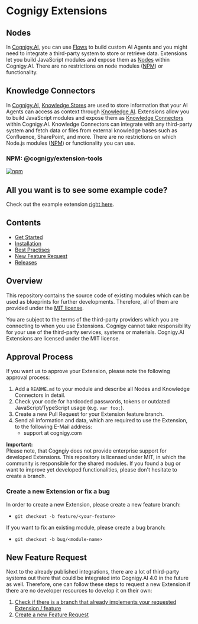 # Cognigy Extensions

## Nodes
In [Cognigy.AI](https://cognigy.com/product/), you can use [Flows](https://docs.cognigy.com/ai/build/flows/overview/) to build custom AI Agents and you might need to integrate a third-party system to store or retrieve data. Extensions let you build JavaScript modules and expose them as [Nodes](https://docs.cognigy.com/ai/build/node-reference/overview/) within Cognigy.AI. There are no restrictions on node modules ([NPM](https://www.npmjs.com/)) or functionality.

## Knowledge Connectors
In [Cognigy.AI](https://cognigy.com/product/), [Knowledge Stores](https://docs.cognigy.com/ai/empower/knowledge-ai/knowledge-store/) are used to store information that your AI Agents can access as context through [Knowledge AI](https://docs.cognigy.com/ai/agents/develop/knowledge-ai/overview/). Extensions allow you to build JavaScript modules and expose them as [Knowledge Connectors](https://docs.cognigy.com/ai/for-devlopers/extensions#knowledge-connectors) within Cognigy.AI. Knowledge Connectors can integrate with any third-party system and fetch data or files from external knowledge bases such as Confluence, SharePoint, and more. There are no restrictions on which Node.js modules ([NPM](https://www.npmjs.com/)) or functionality you can use.

### NPM: @cognigy/extension-tools

[![npm](https://img.shields.io/npm/v/@cognigy/extension-tools/latest.svg)](https://www.npmjs.com/package/@cognigy/extension-tools)

## All you want is to see some example code?

Check out the example extension [right here](./docs/example/).

## Contents

- [Get Started](https://support.cognigy.com/hc/en-us/articles/360016534459)
- [Installation](https://support.cognigy.com/hc/en-us/articles/360016505680)
- [Best Practises](https://support.cognigy.com/hc/en-us/articles/360016505740)
- [New Feature Request](#new-feature-request)
- [Releases](https://support.cognigy.com/hc/en-us/articles/360016409380-Extensions)

## Overview

This repository contains the source code of existing modules which can be used as blueprints for further developments. Therefore, all of them are provided under the [MIT license](./LICENSE).

You are subject to the terms of the third-party providers which you are connecting to when you use Extensions. Cognigy cannot take responsibility for your use of the third-party services, systems or materials. Cognigy.AI Extensions are licensed under the MIT license.

## Approval Process

If you want us to approve your Extension, please note the following approval process:

1. Add a `README.md` to your module and describe all Nodes and Knowledge Connectors in detail.
2. Check your code for hardcoded passwords, tokens or outdated JavaScript/TypeScript usage (e.g. `var foo;`).
3. Create a new Pull Request for your Extension feature branch.
4. Send all information and data, which are required to use the Extension, to the following E-Mail address:
    - support at cognigy.com

**Important:** \
Please note, that Cogngiy does not provide enterprise support for developed Extensions. This repository is licensed under MIT, in which the community is responsible for the shared modules. If you found a bug or want to improve yet developed functionalities, please don't hesitate to create a branch.

### Create a new Extension or fix a bug

In order to create a new Extension, please create a new feature branch:

- `git checkout -b feature/<your-feature>`

If you want to fix an existing module, please create a bug branch:

- `git checkout -b bug/<module-name>`

## New Feature Request

Next to the already published integrations, there are a lot of third-party systems out there that could be integrated into Cognigy.AI 4.0 in the future as well. Therefore, one can follow these steps to request a new Extension if there are no developer resources to develop it on their own:

1. [Check if there is a branch that already implements your requested Extension / feature](https://github.com/Cognigy/Extensions/branches)
2. [Create a new Feature Request](https://github.com/Cognigy/Extensions/issues/new?assignees=&labels=&template=feature_request.md&title=)
